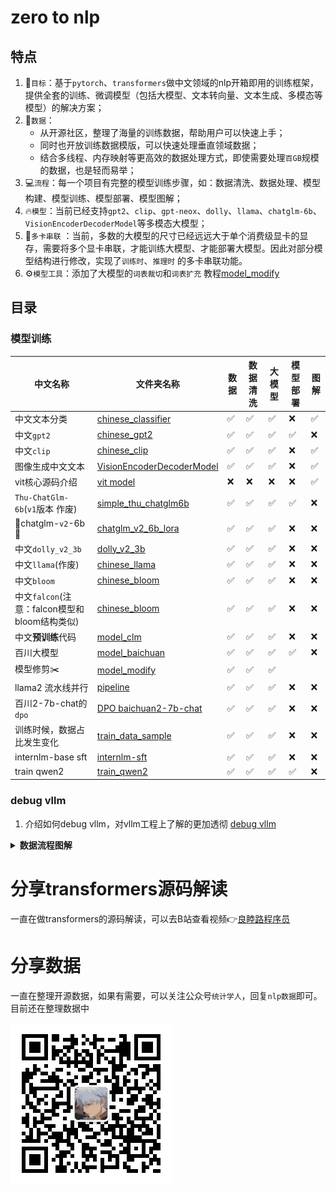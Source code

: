 # zero to nlp

## 特点

1. 🎯`目标`：基于`pytorch`、`transformers`做中文领域的nlp开箱即用的训练框架，提供全套的训练、微调模型（包括大模型、文本转向量、文本生成、多模态等模型）的解决方案；
2. 💽`数据`：
    - 从开源社区，整理了海量的训练数据，帮助用户可以快速上手；
    - 同时也开放训练数据模版，可以快速处理垂直领域数据；
    - 结合多线程、内存映射等更高效的数据处理方式，即使需要处理`百GB`规模的数据，也是轻而易举；
3. 💻`流程`：每一个项目有完整的模型训练步骤，如：数据清洗、数据处理、模型构建、模型训练、模型部署、模型图解；
4. 🔥`模型`：当前已经支持`gpt2`、`clip`、`gpt-neox`、`dolly`、`llama`、`chatglm-6b`、`VisionEncoderDecoderModel`等多模态大模型；
5. 🚀`多卡串联`
   ：当前，多数的大模型的尺寸已经远远大于单个消费级显卡的显存，需要将多个显卡串联，才能训练大模型、才能部署大模型。因此对部分模型结构进行修改，实现了`训练时`、`推理时`
   的多卡串联功能。
6. ⚙️`模型工具`：添加了大模型的`词表裁切`和`词表扩充`
   教程[model_modify](https://github.com/yuanzhoulvpi2017/zero_nlp/tree/main/model_modify)

## 目录

[//]: # (### 源码解读)

[//]: # ()

[//]: # (当前`transformers`包，确实好用，包括训练等，但是我们不能停留于表面，不能浅尝辄止。要深入源码底部，挖掘出每一个细节。因此，在这个模块中，我将把)

[//]: # (`transfrmers`包中用到的python高级用法、优秀的数据处理思路和方法，尽可能的讲解清楚。)

[//]: # ()

[//]: # (⚠️将逐步完善，敬请期待)

[//]: # (| 模块         | 文件名称 | 作用  | 实现细节 |)

[//]: # (|------------|------|-----|------|)

[//]: # (| Tokenizer  | ☑️   | ☑️  | ☑️   |)

[//]: # (| Datasets   | ☑️   | ☑️  | ☑️   |)

[//]: # (| Model      | ☑️   | ☑️  | ☑️   |)

[//]: # (| Trainer    | ☑️   | ☑️  | ☑️   |)

[//]: # (| AutoClass  | ☑️   | ☑️  | ☑️   |)

[//]: # (| AutoConfig | ☑️   | ☑️  | ☑️   |)

### 模型训练

| 中文名称                              | 文件夹名称                                                                                                                 | 数据 | 数据清洗 | 大模型 | 模型部署 | 图解 |
|-----------------------------------|-----------------------------------------------------------------------------------------------------------------------|----|------|-----|----|----|
| 中文文本分类                            | [chinese_classifier](https://github.com/yuanzhoulvpi2017/zero_nlp/tree/main/chinese_classifier)                       | ✅  | ✅    | ✅   | ❌  | ✅  |
| 中文`gpt2`                          | [chinese_gpt2](https://github.com/yuanzhoulvpi2017/zero_nlp/tree/main/chinese_gpt2)                                   | ✅  | ✅    | ✅   | ✅  | ❌  |
| 中文`clip`                          | [chinese_clip](https://github.com/yuanzhoulvpi2017/zero_nlp/tree/main/chinese_clip)                                   | ✅  | ✅    | ✅   | ❌  | ✅  |
| 图像生成中文文本                          | [VisionEncoderDecoderModel](https://github.com/yuanzhoulvpi2017/zero_nlp/tree/main/vit-gpt2-image-chinese-captioning) | ✅  | ✅    | ✅   | ❌  | ✅  |
| vit核心源码介绍                         | [vit model](https://github.com/yuanzhoulvpi2017/zero_nlp/tree/main/vit)                                               | ❌  | ❌    | ❌   | ❌  | ✅  |
| `Thu-ChatGlm-6b`(`v1`版本 作废)       | [simple_thu_chatglm6b](https://github.com/yuanzhoulvpi2017/zero_nlp/tree/main/simple_thu_chatglm6b)                   | ✅  | ✅    | ✅   | ✅  | ❌  |
| 🌟chatglm-`v2`-6b🎉               | [chatglm_v2_6b_lora](https://github.com/yuanzhoulvpi2017/zero_nlp/tree/main/chatglm_v2_6b_lora)                       | ✅  | ✅    | ✅   | ❌  | ❌  |
| 中文`dolly_v2_3b`                   | [dolly_v2_3b](https://github.com/yuanzhoulvpi2017/zero_nlp/tree/main/chinese_dolly_v2_3b)                             | ✅  | ✅    | ✅   | ❌  | ❌  |
| 中文`llama`(作废)                     | [chinese_llama](https://github.com/yuanzhoulvpi2017/zero_nlp/tree/main/chinese_llama)                                 | ✅  | ✅    | ✅   | ❌  | ❌  |
| 中文`bloom`                         | [chinese_bloom](https://github.com/yuanzhoulvpi2017/zero_nlp/tree/main/chinese_bloom)                                 | ✅  | ✅    | ✅   | ❌  | ❌  |
| 中文`falcon`(注意：falcon模型和bloom结构类似) | [chinese_bloom](https://github.com/yuanzhoulvpi2017/zero_nlp/tree/main/chinese_bloom)                                 | ✅  | ✅    | ✅   | ❌  | ❌  |
| 中文**预训练**代码                       | [model_clm](https://github.com/yuanzhoulvpi2017/zero_nlp/tree/main/model_clm)                                         | ✅  | ✅    | ✅   | ❌  | ❌  |
| 百川大模型                             | [model_baichuan](https://github.com/yuanzhoulvpi2017/zero_nlp/tree/main/model_baichuan)                               | ✅  | ✅    | ✅   | ✅  | ❌  |
| 模型修剪✂️                            | [model_modify](https://github.com/yuanzhoulvpi2017/zero_nlp/tree/main/model_modify)                                   | ✅  | ✅    | ✅   |    |    |
| llama2 流水线并行                      | [pipeline](https://github.com/yuanzhoulvpi2017/zero_nlp/tree/main/pipeline)                                           | ✅  | ✅    | ✅   | ❌  | ❌  |
| 百川2-7b-chat的`dpo`                 | [DPO baichuan2-7b-chat ](https://github.com/yuanzhoulvpi2017/zero_nlp/tree/main/baichuan2_dpo)                        | ✅  | ✅    | ✅   | ❌  | ❌  |
| 训练时候，数据占比发生变化                     | [train_data_sample ](https://github.com/yuanzhoulvpi2017/zero_nlp/tree/main/train_data_sample)                        | ✅  | ✅    | ✅   | ❌  | ❌  |
| internlm-base sft                 | [internlm-sft ](https://github.com/yuanzhoulvpi2017/zero_nlp/tree/main/internlm-sft)                                  | ✅  | ✅    | ✅   | ❌  | ❌  |
| train qwen2                       | [train_qwen2 ](https://github.com/yuanzhoulvpi2017/zero_nlp/tree/main/train_qwen)                                     | ✅  | ✅    | ✅   | ✅    | ❌  |

### debug vllm

1. 介绍如何debug vllm，对vllm工程上了解的更加透彻 [debug vllm](https://github.com/yuanzhoulvpi2017/zero_nlp/tree/main/debug_vllm)


<details><summary><b>数据流程图解</b></summary>


我一直觉得，数据流程通过图解的形式表达出来，其实是最清楚的，因此我都会尽可能的把每一个任务的都图解出来。

### 文本分类数据图解

![](images/文本分类.003.png)

### 中文gpt2

![](images/chinesegpt2_bot.png)

### 中文clip

![model](images/clip001.png)

### 图像生成中文文本

![model](images/vision-encoder-decoder.png)

### vit 源码

![](images/vit_architecture.jpg)
</details>

# 分享transformers源码解读
一直在做transformers的源码解读，可以去B站查看视频👉[良睦路程序员](https://space.bilibili.com/45156039)

# 分享数据

一直在整理开源数据，如果有需要，可以关注公众号`统计学人`，回复`nlp数据`即可。目前还在整理数据中

![统计学人](images/gzh.jpg)